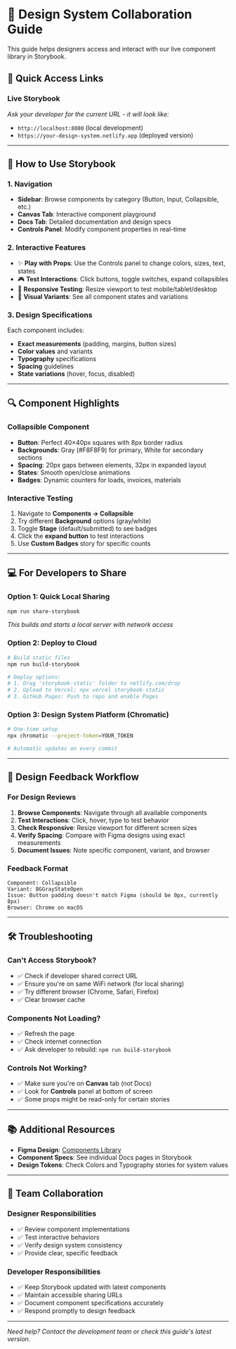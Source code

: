 # 🎨 Design System Collaboration Guide

This guide helps designers access and interact with our live component library in Storybook.

## 🚀 Quick Access Links

### **Live Storybook** 
*Ask your developer for the current URL - it will look like:*
- `http://localhost:8080` (local development)
- `https://your-design-system.netlify.app` (deployed version)

---

## 📱 How to Use Storybook

### **1. Navigation**
- **Sidebar**: Browse components by category (Button, Input, Collapsible, etc.)
- **Canvas Tab**: Interactive component playground
- **Docs Tab**: Detailed documentation and design specs
- **Controls Panel**: Modify component properties in real-time

### **2. Interactive Features**
- ✨ **Play with Props**: Use the Controls panel to change colors, sizes, text, states
- 🎮 **Test Interactions**: Click buttons, toggle switches, expand collapsibles
- 📱 **Responsive Testing**: Resize viewport to test mobile/tablet/desktop
- 🎨 **Visual Variants**: See all component states and variations

### **3. Design Specifications**
Each component includes:
- **Exact measurements** (padding, margins, button sizes)
- **Color values** and variants
- **Typography** specifications
- **Spacing** guidelines
- **State variations** (hover, focus, disabled)

---

## 🔍 Component Highlights

### **Collapsible Component**
- **Button**: Perfect 40×40px squares with 8px border radius
- **Backgrounds**: Gray (#F8F8F9) for primary, White for secondary sections
- **Spacing**: 20px gaps between elements, 32px in expanded layout
- **States**: Smooth open/close animations
- **Badges**: Dynamic counters for loads, invoices, materials

### **Interactive Testing**
1. Navigate to **Components → Collapsible**
2. Try different **Background** options (gray/white)
3. Toggle **Stage** (default/submitted) to see badges
4. Click the **expand button** to test interactions
5. Use **Custom Badges** story for specific counts

---

## 💻 For Developers to Share

### **Option 1: Quick Local Sharing**
```bash
npm run share-storybook
```
*This builds and starts a local server with network access*

### **Option 2: Deploy to Cloud**
```bash
# Build static files
npm run build-storybook

# Deploy options:
# 1. Drag 'storybook-static' folder to netlify.com/drop
# 2. Upload to Vercel: npx vercel storybook-static
# 3. GitHub Pages: Push to repo and enable Pages
```

### **Option 3: Design System Platform (Chromatic)**
```bash
# One-time setup
npx chromatic --project-token=YOUR_TOKEN

# Automatic updates on every commit
```

---

## 🎯 Design Feedback Workflow

### **For Design Reviews**
1. **Browse Components**: Navigate through all available components
2. **Test Interactions**: Click, hover, type to test behavior
3. **Check Responsive**: Resize viewport for different screen sizes
4. **Verify Spacing**: Compare with Figma designs using exact measurements
5. **Document Issues**: Note specific component, variant, and browser

### **Feedback Format**
```
Component: Collapsible
Variant: BGGrayStateOpen
Issue: Button padding doesn't match Figma (should be 0px, currently 8px)
Browser: Chrome on macOS
```

---

## 🛠️ Troubleshooting

### **Can't Access Storybook?**
- ✅ Check if developer shared correct URL
- ✅ Ensure you're on same WiFi network (for local sharing)
- ✅ Try different browser (Chrome, Safari, Firefox)
- ✅ Clear browser cache

### **Components Not Loading?**
- ✅ Refresh the page
- ✅ Check internet connection
- ✅ Ask developer to rebuild: `npm run build-storybook`

### **Controls Not Working?**
- ✅ Make sure you're on **Canvas** tab (not Docs)
- ✅ Look for **Controls** panel at bottom of screen
- ✅ Some props might be read-only for certain stories

---

## 📚 Additional Resources

- **Figma Design**: [Components Library](https://www.figma.com/design/HMS1wPnsS1fuPyN1xSEVAH/Components)
- **Component Specs**: See individual Docs pages in Storybook
- **Design Tokens**: Check Colors and Typography stories for system values

---

## 🤝 Team Collaboration

### **Designer Responsibilities**
- ✅ Review component implementations
- ✅ Test interactive behaviors
- ✅ Verify design system consistency
- ✅ Provide clear, specific feedback

### **Developer Responsibilities**
- ✅ Keep Storybook updated with latest components
- ✅ Maintain accessible sharing URLs
- ✅ Document component specifications accurately
- ✅ Respond promptly to design feedback

---

*Need help? Contact the development team or check this guide's latest version.* 